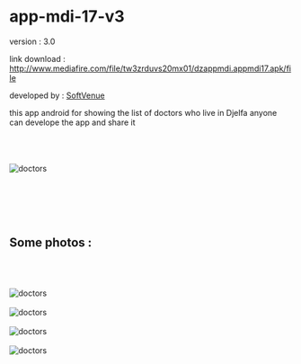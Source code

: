# app-mdi-17-v3

version : 3.0 

link download : http://www.mediafire.com/file/tw3zrduvs20mx01/dzappmdi.appmdi17.apk/file


developed by : <a href="https://github.com/softvenue" target="_blank">SoftVenue</a>

this app android for showing the list of doctors who live in Djelfa
anyone can develope the app and share it 
<br><br><br><br>


<img src="https://scontent-mrs2-1.xx.fbcdn.net/v/t1.0-9/56226050_571963073301849_5405973488915709952_n.jpg?_nc_cat=100&_nc_oc=AQk8NfMQsF7i_6LtIyVIHzQFbPI7BlCXCSPPXL3rGx8Aem6M5USQpoNVEPX5V41mu9Y&_nc_ht=scontent-mrs2-1.xx&oh=ab64d0d9aeefd6e1304a885738495d6d&oe=5DE616FE" alt="doctors">

<br><br><br><br>
 ## Some photos :
 
 <br><br><br>
 <img src="https://scontent-mrs2-1.xx.fbcdn.net/v/t1.0-9/55813645_571064320058391_2064395362470199296_n.png?_nc_cat=102&_nc_oc=AQnLVjEb_f8ZXh8w3KqCcnchAhIMqnV-cPBIn6lnFHHPrNdRlmLDZY1sr_q_X-nXs0A&_nc_ht=scontent-mrs2-1.xx&oh=30caac41d77e16b66cc270521d1d3d9a&oe=5DCD1B7D" alt="doctors">
 <br><br>
 <img src="https://scontent-mrs2-1.xx.fbcdn.net/v/t1.0-9/56544664_571064333391723_8489156912430972928_n.png?_nc_cat=105&_nc_oc=AQmdZGrc9SFfzEGUkUCYFnJLp5VCeq7TbAFogLRH8jLMAa7MURMqzs6jP4QmmzooRPs&_nc_ht=scontent-mrs2-1.xx&oh=267f4546652ee1c04f6f299d8f01b951&oe=5DE1EBE6" alt="doctors">
 <br><br>
 <img src="https://scontent-mrs2-1.xx.fbcdn.net/v/t1.0-9/56355330_571064426725047_2630138878584946688_n.png?_nc_cat=108&_nc_oc=AQmHawH38SwSs-z338UY1e7L1ficKvS3yyMA-7bX40sjv2gXfTJkGZ_sLqLKDhC-ouk&_nc_ht=scontent-mrs2-1.xx&oh=8f7e15a796297744e3ceaeb8761d3b0b&oe=5DD1659C" alt="doctors">
 <br><br>
 <img src="https://scontent-mrs2-1.xx.fbcdn.net/v/t1.0-9/56140436_571064490058374_8626590621747904512_n.png?_nc_cat=106&_nc_oc=AQntVfwFV6zLx-KDZRbl50Xlx0HIdMMwKmu_ndlvoofBpau8ec_C9dRGZXQPTRS_iec&_nc_ht=scontent-mrs2-1.xx&oh=d3a2f0853aaf1a06dd406184f522340e&oe=5DDC8268" alt="doctors">
